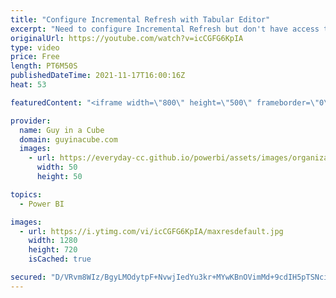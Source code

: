 ```yaml
---
title: "Configure Incremental Refresh with Tabular Editor"
excerpt: "Need to configure Incremental Refresh but don't have access to the Power BI Desktop file? No problem! Patrick shows you how to set things up with Tabular Editor.  📢 Become a member: https://guyinacu.be/membership \r \r *******************\r \r Want to take your Power BI skills to the next level? We have"
originalUrl: https://youtube.com/watch?v=icCGFG6KpIA
type: video
price: Free
length: PT6M50S
publishedDateTime: 2021-11-17T16:00:16Z
heat: 53

featuredContent: "<iframe width=\"800\" height=\"500\" frameborder=\"0\" src=\"https://www.youtube.com/embed/icCGFG6KpIA\" allow=\"accelerometer; autoplay; encrypted-media; gyroscope; picture-in-picture\" allowfullscreen></iframe>"

provider:
  name: Guy in a Cube
  domain: guyinacube.com
  images:
    - url: https://everyday-cc.github.io/powerbi/assets/images/organizations/guyinacube.com-50x50.jpg
      width: 50
      height: 50

topics:
  - Power BI

images:
  - url: https://i.ytimg.com/vi/icCGFG6KpIA/maxresdefault.jpg
    width: 1280
    height: 720
    isCached: true

secured: "D/VRvm8WIz/BgyLMOdytpF+NvwjIedYu3kr+MYwKBnOVimMd+9cdIH5pTSNciIoGBu9tVGl1+9Z0Nft6FbBTOgd5YVrgo4S+hZnLPBlXo6ngZbetHhho22xKfCfRWnuUl+TVp3vK0YK6dLjSsLpUlOW6UZOWGFFEtgIhpct9Uo0OAjbWqx1ApjyptRd2Xz6JaI6/xclCGTaQAwWRswBZX5J0lLcANMdRT4vlE6OVtOoX0STHTMmvX3uRQHsVJNB91eGPSYWBWSzuJMoII7kR9eET84m3lZ9SCCohWBqEv/OweVom3rR9i60pcnXELE4ppavuQCj/pn74tu5FoMmQrG99x9gY7H6GGK9BKyuhqiaqhawnO2bWdeDRyTg1EZKqwPcO+kiM+uld9f5yhNqHSBRbziKE5kxSuwQPkspVc88=;dBgreL8k+U07b1u13nB6jw=="
---
```


